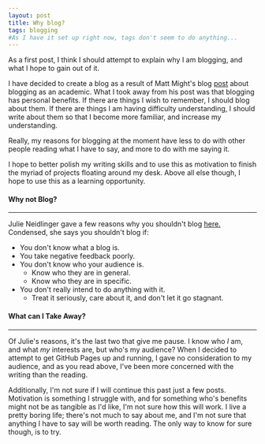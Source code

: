 ```yaml
---
layout: post
title: Why blog?
tags: blogging
#As I have it set up right now, tags don't seem to do anything...
---
```


As a first post, I think I should attempt to explain why I am blogging, and what I hope to gain out of it.

I have decided to create a blog as a result of Matt Might's blog [post](http://matt.might.net/articles/how-to-blog-as-an-academic/) about blogging as an academic. What I took away from his post was that blogging has personal benefits. If there are things I wish to remember, I should blog about them. If there are things I am having difficulty understanding, I should write about them so that I become more familiar, and increase my understanding.

Really, my reasons for blogging at the moment have less to do with other people reading what I have to say, and more to do with me saying it.

I hope to better polish my writing skills and to use this as motivation to finish the myriad of projects floating around my desk. Above all else though, I hope to use this as a learning opportunity.

#### Why not Blog?
---

Julie Neidlinger gave a few reasons why you shouldn't blog [here.](http://todaymade.com/blog/should-not-blog/) Condensed, she says you shouldn't blog if:

* You don't know what a blog is.
* You take negative feedback poorly.
* You don't know who your audience is.
   - Know who they are in general.
   - Know who they are in specific.
* You don't really intend to do anything with it.
   - Treat it seriously, care about it, and don't let it go stagnant.

#### What can I Take Away?
---

Of Julie's reasons, it's the last two that give me pause. I know who *I* am, and what *my* interests are, but who's my audience? When I decided to attempt to get GitHub Pages up and running, I gave no consideration to my audience, and as you read above, I've been more concerned with the writing than the reading.

Additionally, I'm not sure if I will continue this past just a few posts. Motivation is something I struggle with, and for something who's benefits might not be as tangible as I'd like, I'm not sure how this will work. I live a pretty boring life; there's not much to say about me, and I'm not sure that anything I have to say will be worth reading. The only way to know for sure though, is to try.